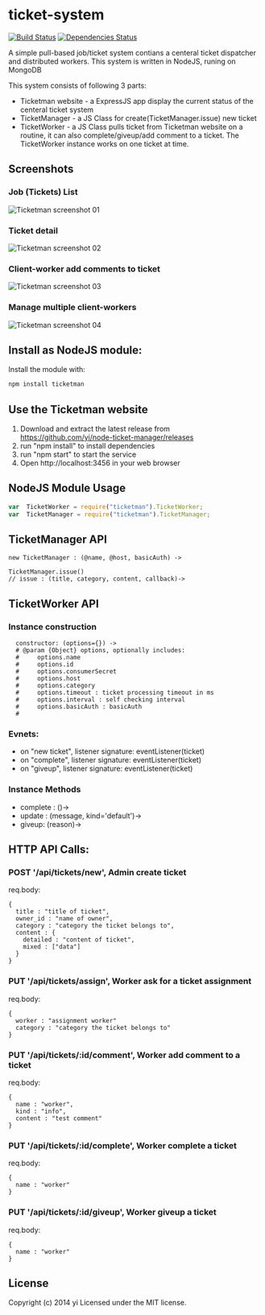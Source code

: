 # ticket-system

[![Build Status](https://travis-ci.org/yi/node-ticket-manager.png?branch=master)](https://travis-ci.org/yi/node-ticket-manager)
[![Dependencies Status](https://david-dm.org/yi/node-ticket-manager.png)](https://david-dm.org/yi/node-ticket-manager)


A simple pull-based job/ticket system contians a centeral ticket dispatcher and distributed workers. This system is written in NodeJS, runing on MongoDB

This system consists of following 3 parts:

 * Ticketman website - a ExpressJS app display the current status of the centeral ticket system
 * TicketManager - a JS Class for create(TicketManager.issue) new ticket
 * TicketWorker - a JS Class pulls ticket from Ticketman website on a routine, it can also complete/giveup/add comment to a ticket. The TicketWorker instance works on one ticket at time.

## Screenshots

### Job (Tickets) List

![Ticketman screenshot 01](https://raw.githubusercontent.com/yi/node-ticket-manager/master/public/img/ticketman_screenshot01.png "Ticketman screenshot 01")

### Ticket detail

![Ticketman screenshot 02](https://raw.githubusercontent.com/yi/node-ticket-manager/master/public/img/ticketman_screenshot02.png "Ticketman screenshot 02")


### Client-worker add comments to ticket

![Ticketman screenshot 03](https://raw.githubusercontent.com/yi/node-ticket-manager/master/public/img/ticketman_screenshot03.png "Ticketman screenshot 03")

### Manage multiple client-workers

![Ticketman screenshot 04](https://raw.githubusercontent.com/yi/node-ticket-manager/master/public/img/ticketman_screenshot04.png "Ticketman screenshot 04")



## Install as NodeJS module:
Install the module with:

```bash
npm install ticketman
```

## Use the Ticketman website

 1. Download and extract the latest release from https://github.com/yi/node-ticket-manager/releases
 2. run "npm install" to install dependencies
 3. run "npm start" to start the service
 4. Open http://localhost:3456 in your web browser


## NodeJS Module Usage
```javascript
var  TicketWorker = require("ticketman").TicketWorker;
var  TicketManager = require("ticketman").TicketManager;
```

## TicketManager API

```
new TicketManager : (@name, @host, basicAuth) ->

TicketManager.issue()
// issue : (title, category, content, callback)->
```

## TicketWorker API

### Instance construction
```
  constructor: (options={}) ->
  # @param {Object} options, optionally includes:
  #     options.name
  #     options.id
  #     options.consumerSecret
  #     options.host
  #     options.category
  #     options.timeout : ticket processing timeout in ms
  #     options.interval : self checking interval
  #     options.basicAuth : basicAuth
  #
```

### Evnets:

 * on "new ticket", listener signature: eventListener(ticket)
 * on "complete", listener signature: eventListener(ticket)
 * on "giveup", listener signature: eventListener(ticket)

### Instance Methods

 * complete : ()->
 * update : (message, kind='default')->
 * giveup: (reason)->

## HTTP API Calls:

### POST '/api/tickets/new', Admin create ticket

req.body:
```
{
  title : "title of ticket",
  owner_id : "name of owner",
  category : "category the ticket belongs to",
  content : {
    detailed : "content of ticket",
    mixed : ["data"]
  }
}
```

### PUT '/api/tickets/assign', Worker ask for a ticket assignment

req.body:
```
{
  worker : "assignment worker"
  category : "category the ticket belongs to"
}
```

### PUT '/api/tickets/:id/comment', Worker add comment to a ticket

req.body:
```
{
  name : "worker",
  kind : "info",
  content : "test comment"
}
```

### PUT '/api/tickets/:id/complete', Worker complete a ticket

req.body:
```
{
  name : "worker"
}
```

### PUT '/api/tickets/:id/giveup', Worker giveup a ticket
req.body:
```
{
  name : "worker"
}
```
## License
Copyright (c) 2014 yi
Licensed under the MIT license.
